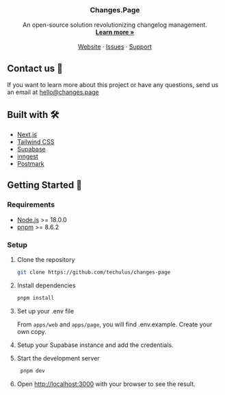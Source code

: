 <p align="center" style="margin-top: 120px">

  <h3 align="center">Changes.Page</h3>

  <p align="center">
    An open-source solution revolutionizing changelog management.
    <br />
    <a href="https://changes.page"><strong>Learn more »</strong></a>
    <br />
    <br />
    <a href="https://changes.page">Website</a>
    ·
    <a href="https://github.com/techulus/changes.page/issues">Issues</a>
    ·
    <a href="https://techulus.atlassian.net/servicedesk/customer/portal/1">Support</a>
  </p>
</p>

## Contact us 💌

If you want to learn more about this project or have any questions, send us an email at [hello@changes.page](mailto:hello@changes.page)

## Built with 🛠️

- [Next.js](https://nextjs.org/)
- [Tailwind CSS](https://tailwindcss.com/)
- [Supabase](https://supabase.com)
- [inngest](https://www.inngest.com)
- [Postmark](https://postmarkapp.com)

## Getting Started 🚀

### Requirements

- [Node.js](https://nodejs.org/en/) >= 18.0.0
- [pnpm](https://pnpm.io/) >= 8.6.2

### Setup

1. Clone the repository

   ```sh
   git clone https://github.com/techulus/changes-page
   ```

2. Install dependencies

   ```sh
   pnpm install
   ```

3. Set up your .env file

   From `apps/web` and `apps/page`, you will find .env.example. Create your own copy.

4. Setup your Supabase instance and add the credentials.

5. Start the development server

   ```sh
    pnpm dev
   ```

6. Open [http://localhost:3000](http://localhost:3000) with your browser to see
   the result.
